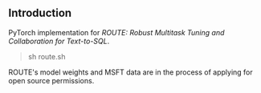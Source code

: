 ## Introduction
PyTorch implementation for *ROUTE: Robust Multitask Tuning and Collaboration for Text-to-SQL*.

> sh route.sh

ROUTE's model weights and MSFT data are in the process of applying for open source permissions.
